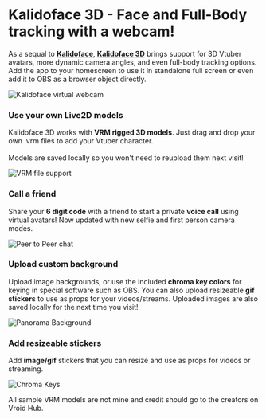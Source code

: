 # Kalidoface 3D - Face and Full-Body tracking with a webcam!

As a sequal to <a href='https://kalidoface.com' target='_blank'><b>Kalidoface</b></a>, <a href='https://3d.kalidoface.com' target='_blank'><b>Kalidoface 3D</b></a> brings support for 3D Vtuber avatars, more dynamic camera angles, and even full-body tracking options. Add the app to your homescreen to use it in standalone full screen or even add it to OBS as a browser object directly.

![Kalidoface virtual webcam](https://cdn.glitch.com/29e07830-2317-4b15-a044-135e73c7f840%2Fezgif-3-32bd023fa379.gif?v=1626110513808)

### Use your own Live2D models

Kalidoface 3D works with <b>VRM rigged 3D models</b>. Just drag and drop your own .vrm files to add your Vtuber character.<br><br>Models are saved locally so you won't need to reupload them next visit!

![VRM file support](https://cdn.glitch.com/29e07830-2317-4b15-a044-135e73c7f840%2Fezgif-2-b312e89d3e07.gif?v=1626110793139)


### Call a friend

Share your <b>6 digit code</b> with a friend to start a private <b>voice call</b> using virtual avatars! Now updated with new selfie and first person camera modes.

![Peer to Peer chat](https://cdn.glitch.com/29e07830-2317-4b15-a044-135e73c7f840%2Fezgif-3-a2691d6ea927.gif?v=1626111894228)


### Upload custom background

Upload image backgrounds, or use the included <b>chroma key colors</b> for keying in special software such as OBS. You can also upload resizeable <b>gif stickers</b> to use as props for your videos/streams. Uploaded images are also saved locally for the next time you visit!

![Panorama Background](https://cdn.glitch.com/29e07830-2317-4b15-a044-135e73c7f840%2FIMG_1391.GIF?v=1626108547668)


### Add resizeable stickers

Add <b>image/gif</b> stickers that you can resize and use as props for videos or streaming.

![Chroma Keys](https://cdn.glitch.com/29e07830-2317-4b15-a044-135e73c7f840%2FIMG_1389.GIF?v=1626108547406)



All sample VRM models are not mine and credit should go to the creators on Vroid Hub.

